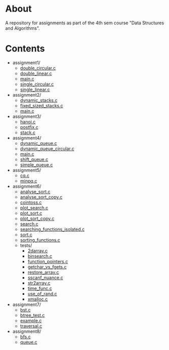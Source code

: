 
# About 

A repository for assignments as part of the 4th sem course "Data Structures
and Algorithms".  

# Contents 

 * assignment1/
     + [double_circular.c](https://raw.githubusercontent.com/shovnyk/data_structures_assignments/main/assignment1/double_circular.c)
     + [double_linear.c](https://raw.githubusercontent.com/shovnyk/data_structures_assignments/main/assignment1/double_linear.c)
     + [main.c](https://raw.githubusercontent.com/shovnyk/data_structures_assignments/main/assignment1/main.c)
     + [single_circular.c](https://raw.githubusercontent.com/shovnyk/data_structures_assignments/main/assignment1/single_circular.c)
     + [single_linear.c](https://raw.githubusercontent.com/shovnyk/data_structures_assignments/main/assignment1/single_linear.c)
 * assignment2/
     + [dynamic_stacks.c](https://raw.githubusercontent.com/shovnyk/data_structures_assignments/main/assignment2/dynamic_stacks.c)
     + [fixed_sized_stacks.c](https://raw.githubusercontent.com/shovnyk/data_structures_assignments/main/assignment2/fixed_sized_stacks.c)
     + [main.c](https://raw.githubusercontent.com/shovnyk/data_structures_assignments/main/assignment2/main.c)
 * assignment3/
     + [hanoi.c](https://raw.githubusercontent.com/shovnyk/data_structures_assignments/main/assignment3/hanoi.c)
     + [postfix.c](https://raw.githubusercontent.com/shovnyk/data_structures_assignments/main/assignment3/postfix.c)
     + [stack.c](https://raw.githubusercontent.com/shovnyk/data_structures_assignments/main/assignment3/stack.c)
 * assignment4/
     + [dynamic_queue.c](https://raw.githubusercontent.com/shovnyk/data_structures_assignments/main/assignment4/dynamic_queue.c)
     + [dynamic_queue_circular.c](https://raw.githubusercontent.com/shovnyk/data_structures_assignments/main/assignment4/dynamic_queue_circular.c)
     + [main.c](https://raw.githubusercontent.com/shovnyk/data_structures_assignments/main/assignment4/main.c)
     + [shift_queue.c](https://raw.githubusercontent.com/shovnyk/data_structures_assignments/main/assignment4/shift_queue.c)
     + [simple_queue.c](https://raw.githubusercontent.com/shovnyk/data_structures_assignments/main/assignment4/simple_queue.c)
 * assignment5/
     + [cq.c](https://raw.githubusercontent.com/shovnyk/data_structures_assignments/main/assignment5/cq.c)
     + [minpq.c](https://raw.githubusercontent.com/shovnyk/data_structures_assignments/main/assignment5/minpq.c)
 * assignment6/
     + [analyse_sort.c](https://raw.githubusercontent.com/shovnyk/data_structures_assignments/main/assignment6/analyse_sort.c)
     + [analyse_sort_copy.c](https://raw.githubusercontent.com/shovnyk/data_structures_assignments/main/assignment6/analyse_sort_copy.c)
     + [cointoss.c](https://raw.githubusercontent.com/shovnyk/data_structures_assignments/main/assignment6/cointoss.c)
     + [plot_search.c](https://raw.githubusercontent.com/shovnyk/data_structures_assignments/main/assignment6/plot_search.c)
     + [plot_sort.c](https://raw.githubusercontent.com/shovnyk/data_structures_assignments/main/assignment6/plot_sort.c)
     + [plot_sort_copy.c](https://raw.githubusercontent.com/shovnyk/data_structures_assignments/main/assignment6/plot_sort_copy.c)
     + [search.c](https://raw.githubusercontent.com/shovnyk/data_structures_assignments/main/assignment6/search.c)
     + [searching_functions_isolated.c](https://raw.githubusercontent.com/shovnyk/data_structures_assignments/main/assignment6/searching_functions_isolated.c)
     + [sort.c](https://raw.githubusercontent.com/shovnyk/data_structures_assignments/main/assignment6/sort.c)
     + [sorting_functions.c](https://raw.githubusercontent.com/shovnyk/data_structures_assignments/main/assignment6/sorting_functions.c)
     + tests/
         - [2darray.c](https://raw.githubusercontent.com/shovnyk/data_structures_assignments/main/tests/2darray.c)
         - [binsearch.c](https://raw.githubusercontent.com/shovnyk/data_structures_assignments/main/tests/binsearch.c)
         - [function_pointers.c](https://raw.githubusercontent.com/shovnyk/data_structures_assignments/main/tests/function_pointers.c)
         - [getchar_vs_fgets.c](https://raw.githubusercontent.com/shovnyk/data_structures_assignments/main/tests/getchar_vs_fgets.c)
         - [restore_array.c](https://raw.githubusercontent.com/shovnyk/data_structures_assignments/main/tests/restore_array.c)
         - [sscanf_nuance.c](https://raw.githubusercontent.com/shovnyk/data_structures_assignments/main/tests/sscanf_nuance.c)
         - [str2array.c](https://raw.githubusercontent.com/shovnyk/data_structures_assignments/main/tests/str2array.c)
         - [time_func.c](https://raw.githubusercontent.com/shovnyk/data_structures_assignments/main/tests/time_func.c)
         - [use_of_rand.c](https://raw.githubusercontent.com/shovnyk/data_structures_assignments/main/tests/use_of_rand.c)
         - [xmalloc.c](https://raw.githubusercontent.com/shovnyk/data_structures_assignments/main/tests/xmalloc.c)
 * assignment7/
     + [bst.c](https://raw.githubusercontent.com/shovnyk/data_structures_assignments/main/assignment7/bst.c)
     + [btree_test.c](https://raw.githubusercontent.com/shovnyk/data_structures_assignments/main/assignment7/btree_test.c)
     + [example.c](https://raw.githubusercontent.com/shovnyk/data_structures_assignments/main/assignment7/example.c)
     + [traversal.c](https://raw.githubusercontent.com/shovnyk/data_structures_assignments/main/assignment7/traversal.c)
 * assignment8/
     + [bfs.c](https://raw.githubusercontent.com/shovnyk/data_structures_assignments/main/assignment8/bfs.c)
     + [queue.c](https://raw.githubusercontent.com/shovnyk/data_structures_assignments/main/assignment8/queue.c)
